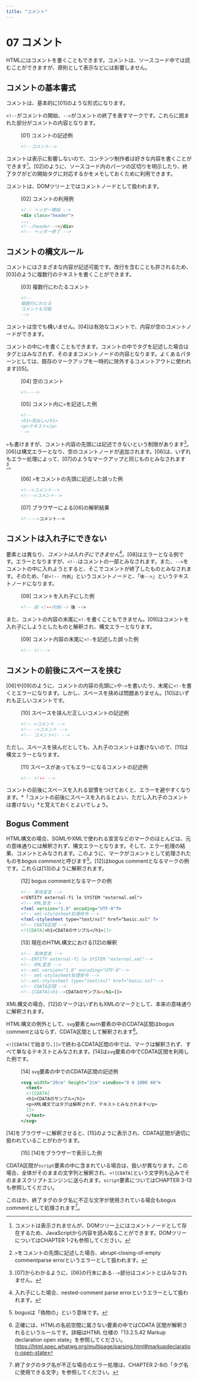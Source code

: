 ```yaml
---
title: "コメント"
---
```


# <span class="number">07</span> コメント

HTMLにはコメントを書くこともできます。コメントは、ソースコード中では読むことができますが、原則として表示などには影響しません。

## コメントの基本書式

コメントは、基本的に\[01]のような形式になります。

`<!--`がコメントの開始、`-->`がコメントの終了を表すマークです。これらに囲まれた部分がコメントの内容となります。

<figure>
<figcaption>[01] コメントの記述例</figcaption>

```html
<!--コメント-->
```

</figure>

コメントは表示に影響しないので、コンテンツ制作者は好きな内容を書くことができます[^1]。\[02]のように、ソースコード内のパーツの区切りを明示したり、終了タグがどの開始タグに対応するかをメモしておくために利用できます。

コメントは、DOMツリー上ではコメントノードとして扱われます。

[^1]: コメントは表示されませんが、DOMツリー上にはコメントノードとして存在するため、JavaScriptから内容を読み取ることができます。DOMツリーについてはCHAPTER 1-2も参照してください。

<figure>
<figcaption>[02] コメントの利用例</figcaption>

```html
<!-- ヘッダー開始 --> 
<div class="header"> 
... 
<!--/header--></div> 
<!-- ヘッダー終了 --> 
```

</figure>

## コメントの構文ルール

コメントにはさまざまな内容が記述可能です。改行を含むことも許されるため、\[03]のように複数行のテキストを書くことができます。

<figure>
<figcaption>[03] 複数行にわたるコメント</figcaption>

```html
<!--
複数行にわたる 
コメントも可能 
-->
```

</figure>

コメントは空でも構いません。\[04]は有効なコメントで、内容が空のコメントノードができます。

コメントの中に`<`を書くこともできます。コメントの中でタグを記述した場合はタグとはみなされず、そのままコメントノードの内容となります。よくあるパターンとしては、既存のマークアップを一時的に除外するコメントアウトに使われます\[05]。

<figure>
<figcaption>[04] 空のコメント</figcaption>

```html
<!---->
```

</figure>

<figure>
<figcaption>[05] コメント内に<code>&lt;</code>を記述した例</figcaption>

```html
<!--
<h1>見出し</h1>
<p>テキスト</p>
-->
```

</figure>

`>`も書けますが、コメント内容の先頭には記述できないという制限があります[^2]。\[06]は構文エラーとなり、空のコメントノードが追加されます。\[06]は、いずれもエラー処理によって、\[07]のようなマークアップと同じものとみなされます[^3]。

[^2]: `>`をコメントの先頭に記述した場合、abrupt-closing-of-empty commentparse errorというエラーとして扱われます。

[^3]: \[07]からわかるように、\[06]の行末にある`-->`部分はコメントとはみなされません。

<figure>
<figcaption>[06] <code>></code>をコメントの先頭に記述した誤った例</figcaption>

```html
<!-->コメント-->
<!--->コメント-->
```

</figure>

<figure>
<figcaption>[07] ブラウザーによる[06]の解釈結果</figcaption>

```html
<!---->コメント-->
```

</figure>

## コメントは入れ子にできない

要素とは異なり、*コメントは入れ子にできません[^4]。*\[08]はエラーとなる例です。エラーとなりますが、`<!--`はコメントの一部とみなされます。また、`-->`をコメントの中に入れようとすると、そこでコメントが終了したものとみなされます。そのため、「`前<!-- 内側`」というコメントノードと、「`後-->`」というテキストノードになります。

[^4]: 入れ子にした場合、nested-comment parse errorというエラーとして扱われます。

<figure>
<figcaption>[08] コメントを入れ子にした例</figcaption>

```html
<!-- 前 <!--内側--> 後 -->
```

</figure>

また、コメントの内容の末尾に`<!-`を書くこともできません。\[09]はコメントを入れ子にしようとしたものと解釈され、構文エラーとなります。

<figure>
<figcaption>[09] コメント内容の末尾に<code>&lt;!-</code>を記述した誤った例</figcaption>

```html
<!-- <!--->
```

</figure>

## コメントの前後にスペースを挟む

\[06]や\[09]のように、コメントの内容の先頭に`>`や`->`を書いたり、末尾に`<!-`を書くとエラーになります。しかし、スペースを挟めば問題ありません。\[10]はいずれも正しいコメントです。

<figure>
<figcaption>[10] スペースを挟んだ正しいコメントの記述例</figcaption>

```html
<!-- >コメント -->
<!-- ->コメント -->
<!-- コメント<!- -->
```

</figure>

ただし、スペースを挟んだとしても、入れ子のコメントは書けないので、\[11]は構文エラーとなります。

<figure>
<figcaption>[11] スペースがあってもエラーになるコメントの記述例</figcaption>

```html
<!-- <!-- -->
```

</figure>

コメントの前後にスペースを入れる習慣をつけておくと、エラーを避やすくなります。*「コメントの前後にスペースを入れるとよい、ただし入れ子のコメントは書けない」*と覚えておくとよいでしょう。

## Bogus Comment

HTML構文の場合、SGMLやXMLで使われる宣言などのマークのほとんどは、元の意味通りには解釈されず、構文エラーとなります。そして、エラー処理の結果、コメントとみなされます。このように、マークがコメントとして処理されたものを*bogus comment*と呼びます[^5]。\[12]はbogus commentとなるマークの例です。これらは\[13]のように解釈されます。

[^5]: bogusは「偽物の」という意味です。

<figure>
<figcaption>[12] bogus commentとなるマークの例</figcaption>

```xml
<!-- 実体宣言 -->
<!ENTITY external-fi le SYSTEM "external.xml">
<!-- XML宣言 -->
<?xml version="1.0" encoding="UTF-8"?>
<!-- xml-stylesheet処理命令 -->
<?xml-stylesheet type="text/xsl" href="basic.xsl" ?>
<!-- CDATA区間 -->
<![CDATA[<h1>CDATAのサンプル</h1>]]>
```

</figure>

<figure>
<figcaption>[13] 現在のHTML構文における[12]の解釈</figcaption>

```html
<!-- 実体宣言 -->
<!--ENTITY external-fi le SYSTEM "external.xml"-->
<!-- XML宣言 -->
<!--xml version="1.0" encoding="UTF-8"-->
<!-- xml-stylesheet処理命令 -->
<!--xml-stylesheet type="text/xsl" href="basic.xsl"-->
<!-- CDATA区間 -->
<!--[CDATA[<h1-->CDATAのサンプル</h1>]]>
```

</figure>

XML構文の場合、\[12]のマークはいずれもXMLのマークとして、本来の意味通りに解釈されます。

HTML構文の例外として、`svg`要素と`math`要素の中のCDATA区間はbogus commentとはならず、CDATA区間として解釈されます[^6]。

[^6]: 正確には、HTMLの名前空間に属さない要素の中ではCDATA 区間が解釈されるというルールです。詳細はHTML 仕様の「13.2.5.42 Markup declaration open state」を参照してください。  
<https://html.spec.whatwg.org/multipage/parsing.html#markupdeclaration-open-state>

`<![CDATA[`で始まり、`]]>`で終わるCDATA区間の中では、マークは解釈されず、すべて単なるテキストとみなされます。\[14]は`svg`要素の中でCDATA区間を利用した例です。

<figure>
<figcaption>[14] <code>svg</code>要素の中でのCDATA区間の記述例</figcaption>

```xml
<svg width="20cm" height="2cm" viewBox="0 0 1000 40">
  <text> 
  <![CDATA[
  <h1>CDATAのサンプル</h1>
  <p>XML構文ではタグは解釈されず、テキストとみなされます</p>
  ]]> 
  </text> 
</svg>
```

</figure>

\[14]をブラウザーに解釈させると、\[15]のように表示され、CDATA区間が適切に扱われていることがわかります。

<figure>
<figcaption>[15] [14]をブラウザーで表示した例</figcaption>
<img src="../image/C2_07_15_1C.png" alt="" />
</figure>

CDATA区間が`script`要素の中に含まれている場合は、扱いが異なります。この場合、全体がそのままの文字列と解釈され、`<![CDATA[`という文字列も込みでそのままスクリプトエンジンに送られます。`script`要素についてはCHAPTER 3-13も参照してください。

このほか、終了タグのタグ名に不正な文字が使用されている場合もbogus commentとして処理されます[^7]。

[^7]: 終了タグのタグ名が不正な場合のエラー処理は、CHAPTER 2-8の「タグ名に使用できる文字」を参照してください。
